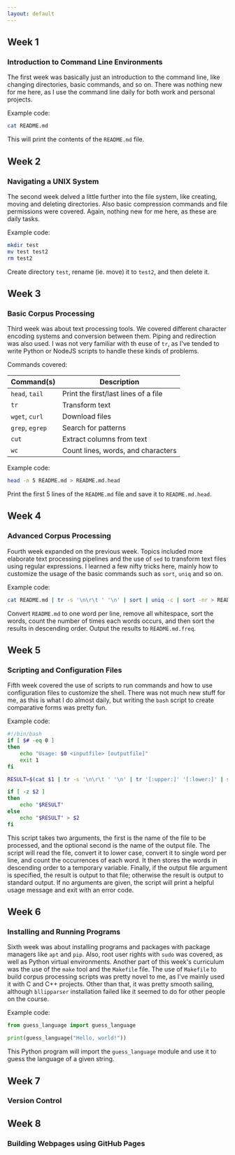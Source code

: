 ```yaml
---
layout: default
---
```


## Week 1
### Introduction to Command Line Environments

The first week was basically just an introduction to the command line, like changing directories, basic commands, and so on. There was nothing new for me here, as I use the command line daily for both work and personal projects.

Example code:
```bash
cat README.md
```
This will print the contents of the ```README.md``` file.
## Week 2
### Navigating a UNIX System

The second week delved a little further into the file system, like creating, moving and deleting directories. Also basic compression commands and file permissions were covered. Again, nothing new for me here, as these are daily tasks.

Example code:
```bash
mkdir test
mv test test2
rm test2
```
Create directory ```test```, rename (ie. move) it to ```test2```, and then delete it. 

## Week 3
### Basic Corpus Processing

Third week was about text processing tools. We covered different character encoding systems and conversion between them. Piping and redirection was also used. I was not very familiar with th euse of ```tr```, as I've tended to write Python or NodeJS scripts to handle these kinds of problems. 

Commands covered:

|Command(s)|Description|
|---|---|
|```head```, ```tail```|Print the first/last lines of a file|
|```tr```|Transform text|
|```wget```, ```curl```|Download files|
|```grep```, ```egrep```|Search for patterns|
|```cut```|Extract columns from text|
|```wc```|Count lines, words, and characters|

Example code:
```bash
head -n 5 README.md > README.md.head
```
Print the first 5 lines of the ```README.md``` file and save it to ```README.md.head```.
## Week 4

### Advanced Corpus Processing

Fourth week expanded on the previous week. Topics included more elaborate text processing pipelines and the use of ```sed``` to transform text files using regular expressions. I learned a few nifty tricks here, mainly how to customize the usage of the basic commands such as ```sort```, ```uniq``` and so on.

Example code:
```bash
cat README.md | tr -s '\n\r\t ' '\n' | sort | uniq -c | sort -nr > README.md.freq
```
Convert ```README.md``` to one word per line, remove all whitespace, sort the words, count the number of times each words occurs, and then sort the results in descending order. Output the results to ```README.md.freq```.

## Week 5
### Scripting and Configuration Files

Fifth week covered the use of scripts to run commands and how to use configuration files to customize the shell. There was not much new stuff for me, as this is what I do almost daily, but writing the ```bash``` script to create comparative forms was pretty fun.

Example code:

```bash
#!/bin/bash
if [ $# -eq 0 ]
then
    echo "Usage: $0 <inputfile> [outputfile]"
    exit 1
fi

RESULT=$(cat $1 | tr -s '\n\r\t ' '\n' | tr '[:upper:]' '[:lower:]' | sort | uniq -c | sort -nr)

if [ -z $2 ]
then
    echo "$RESULT"
else
    echo "$RESULT" > $2
fi
```

This script takes two arguments, the first is the name of the file to be processed, and the optional second is the name of the output file. The script will read the file, convert it to lower case, convert it to single word per line, and count the occurrences of each word. It then stores the words in descending order to a temporary variable. Finally, if the output file argument is specified, the result is output to that file; otherwise the result is output to standard output. If no arguments are given, the script will print a helpful usage message and exit with an error code.

## Week 6
### Installing and Running Programs

Sixth week was about installing programs and packages with package managers like ```apt``` and ```pip```. Also, root user rights with ```sudo``` was covered, as well as Python virtual environments. Another part of this week's curriculum was the use of the ```make``` tool and the ```Makefile``` file. The use of ```Makefile``` to build corpus processing scripts was pretty novel to me, as I've mainly used it with C and C++ projects. Other than that, it was pretty smooth sailing, although ```bllipparser``` installation failed like it seemed to do for other people on the course.

Example code:

```python
from guess_language import guess_language

print(guess_language("Hello, world!"))
```

This Python program will import the ```guess_language``` module and use it to guess the language of a given string.
## Week 7
### Version Control
## Week 8
### Building Webpages using GitHub Pages